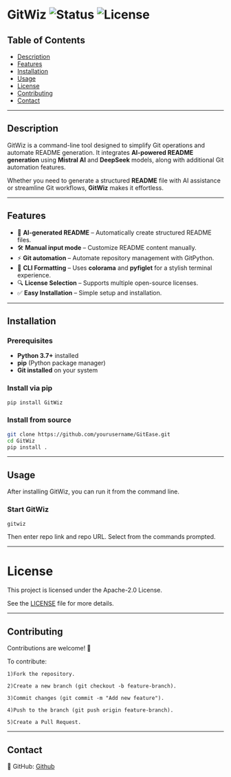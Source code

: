# **GitWiz** ![Status](https://img.shields.io/badge/status-active-success) ![License](https://img.shields.io/badge/license-MIT-blue)

## **Table of Contents**
- [Description](#description)
- [Features](#features)
- [Installation](#installation)
- [Usage](#usage)
- [License](#license)
- [Contributing](#contributing)
- [Contact](#contact)

---

## **Description**
GitWiz is a command-line tool designed to simplify Git operations and automate README generation. It integrates **AI-powered README generation** using **Mistral AI** and **DeepSeek** models, along with additional Git automation features.

Whether you need to generate a structured **README** file with AI assistance or streamline Git workflows, **GitWiz** makes it effortless.

---

## **Features**
- 📜 **AI-generated README** – Automatically create structured README files.  
- 🛠️ **Manual input mode** – Customize README content manually.  
- ⚡ **Git automation** – Automate repository management with GitPython.  
- 🎨 **CLI Formatting** – Uses **colorama** and **pyfiglet** for a stylish terminal experience.  
- 🔍 **License Selection** – Supports multiple open-source licenses.  
- ✅ **Easy Installation** – Simple setup and installation.  

---

## **Installation**
### **Prerequisites**
- **Python 3.7+** installed  
- **pip** (Python package manager)  
- **Git installed** on your system  

### **Install via pip**
```bash
pip install GitWiz
```
### Install from source
```bash
git clone https://github.com/yourusername/GitEase.git
cd GitWiz
pip install .
```
---
## Usage
After installing GitWiz, you can run it from the command line.

### Start GitWiz
```bash
gitwiz
```
Then enter repo link and repo URL.
Select from the commands prompted.

---
# License
This project is licensed under the Apache-2.0 License.

See the [LICENSE](LICENSE) file for more details.

---
## Contributing
Contributions are welcome! 🚀

To contribute:

    1)Fork the repository.

    2)Create a new branch (git checkout -b feature-branch).

    3)Commit changes (git commit -m "Add new feature").

    4)Push to the branch (git push origin feature-branch).

    5)Create a Pull Request.

---
## Contact

🔗 GitHub: [Github](https://github.com/Ajinkya-25)
